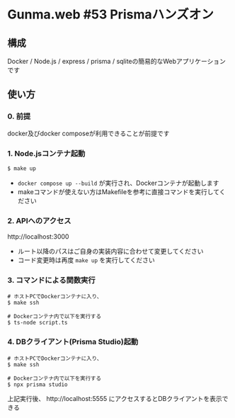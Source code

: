 # Gunma.web #53 Prismaハンズオン

## 構成

Docker / Node.js / express / prisma / sqliteの簡易的なWebアプリケーションです

## 使い方

### 0. 前提

docker及びdocker composeが利用できることが前提です

### 1. Node.jsコンテナ起動

```bash
$ make up
```

- `docker compose up --build` が実行され、Dockerコンテナが起動します
- makeコマンドが使えない方はMakefileを参考に直接コマンドを実行してください

### 2. APIへのアクセス

http://localhost:3000

- ルート以降のパスはご自身の実装内容に合わせて変更してください
- コード変更時は再度 `make up` を実行してください

### 3. コマンドによる関数実行

```
# ホストPCでDockerコンテナに入り、
$ make ssh

# Dockerコンテナ内で以下を実行する
$ ts-node script.ts
```

### 4. DBクライアント(Prisma Studio)起動

```
# ホストPCでDockerコンテナに入り、
$ make ssh

# Dockerコンテナ内で以下を実行する
$ npx prisma studio
```

上記実行後、 http://localhost:5555 にアクセスするとDBクライアントを表示できる